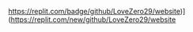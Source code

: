 https://replit.com/badge/github/LoveZero29/website)](https://replit.com/new/github/LoveZero29/website
